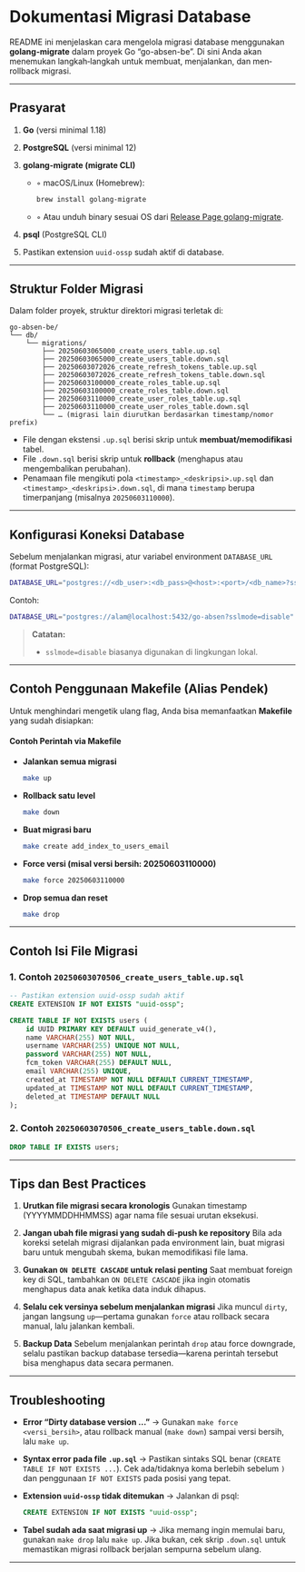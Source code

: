# Dokumentasi Migrasi Database

README ini menjelaskan cara mengelola migrasi database menggunakan **golang-migrate** dalam proyek Go “go-absen-be”. Di sini Anda akan menemukan langkah‐langkah untuk membuat, menjalankan, dan men‐rollback migrasi.

---

## Prasyarat

1. **Go** (versi minimal 1.18)

2. **PostgreSQL** (versi minimal 12)

3. **golang-migrate (migrate CLI)**

   - ◦ macOS/Linux (Homebrew):

     ```bash
     brew install golang-migrate
     ```

   - ◦ Atau unduh binary sesuai OS dari [Release Page golang-migrate](https://github.com/golang-migrate/migrate/releases).

4. **psql** (PostgreSQL CLI)

5. Pastikan extension `uuid-ossp` sudah aktif di database.

---

## Struktur Folder Migrasi

Dalam folder proyek, struktur direktori migrasi terletak di:

```
go-absen-be/
└── db/
    └── migrations/
        ├── 20250603065000_create_users_table.up.sql
        ├── 20250603065000_create_users_table.down.sql
        ├── 20250603072026_create_refresh_tokens_table.up.sql
        ├── 20250603072026_create_refresh_tokens_table.down.sql
        ├── 20250603100000_create_roles_table.up.sql
        ├── 20250603100000_create_roles_table.down.sql
        ├── 20250603110000_create_user_roles_table.up.sql
        ├── 20250603110000_create_user_roles_table.down.sql
        └── … (migrasi lain diurutkan berdasarkan timestamp/nomor prefix)
```

- File dengan ekstensi `.up.sql` berisi skrip untuk **membuat/memodifikasi** tabel.
- File `.down.sql` berisi skrip untuk **rollback** (menghapus atau mengembalikan perubahan).
- Penamaan file mengikuti pola `<timestamp>_<deskripsi>.up.sql` dan `<timestamp>_<deskripsi>.down.sql`, di mana `timestamp` berupa timerpanjang (misalnya `20250603110000`).

---

## Konfigurasi Koneksi Database

Sebelum menjalankan migrasi, atur variabel environment `DATABASE_URL` (format PostgreSQL):

```bash
DATABASE_URL="postgres://<db_user>:<db_pass>@<host>:<port>/<db_name>?sslmode=disable"
```

Contoh:

```bash
DATABASE_URL="postgres://alam@localhost:5432/go-absen?sslmode=disable"
```

> **Catatan:**
>
> - `sslmode=disable` biasanya digunakan di lingkungan lokal.

---

## Contoh Penggunaan Makefile (Alias Pendek)

Untuk menghindari mengetik ulang flag, Anda bisa memanfaatkan **Makefile** yang sudah disiapkan:

#### Contoh Perintah via Makefile

- **Jalankan semua migrasi**

  ```bash
  make up
  ```

- **Rollback satu level**

  ```bash
  make down
  ```

- **Buat migrasi baru**

  ```bash
  make create add_index_to_users_email
  ```

- **Force versi (misal versi bersih: 20250603110000)**

  ```bash
  make force 20250603110000
  ```

- **Drop semua dan reset**

  ```bash
  make drop
  ```

---

## Contoh Isi File Migrasi

### 1. Contoh `20250603070506_create_users_table.up.sql`

```sql
-- Pastikan extension uuid-ossp sudah aktif
CREATE EXTENSION IF NOT EXISTS "uuid-ossp";

CREATE TABLE IF NOT EXISTS users (
    id UUID PRIMARY KEY DEFAULT uuid_generate_v4(),
    name VARCHAR(255) NOT NULL,
    username VARCHAR(255) UNIQUE NOT NULL,
    password VARCHAR(255) NOT NULL,
    fcm_token VARCHAR(255) DEFAULT NULL,
    email VARCHAR(255) UNIQUE,
    created_at TIMESTAMP NOT NULL DEFAULT CURRENT_TIMESTAMP,
    updated_at TIMESTAMP NOT NULL DEFAULT CURRENT_TIMESTAMP,
    deleted_at TIMESTAMP DEFAULT NULL
);
```

### 2. Contoh `20250603070506_create_users_table.down.sql`

```sql
DROP TABLE IF EXISTS users;
```

---

## Tips dan Best Practices

1. **Urutkan file migrasi secara kronologis**
   Gunakan timestamp (YYYYMMDDHHMMSS) agar nama file sesuai urutan eksekusi.

2. **Jangan ubah file migrasi yang sudah di‐push ke repository**
   Bila ada koreksi setelah migrasi dijalankan pada environment lain, buat migrasi baru untuk mengubah skema, bukan memodifikasi file lama.

3. **Gunakan `ON DELETE CASCADE` untuk relasi penting**
   Saat membuat foreign key di SQL, tambahkan `ON DELETE CASCADE` jika ingin otomatis menghapus data anak ketika data induk dihapus.

4. **Selalu cek versinya sebelum menjalankan migrasi**
   Jika muncul `dirty`, jangan langsung `up`—pertama gunakan `force` atau rollback secara manual, lalu jalankan kembali.

5. **Backup Data**
   Sebelum menjalankan perintah `drop` atau force downgrade, selalu pastikan backup database tersedia—karena perintah tersebut bisa menghapus data secara permanen.

---

## Troubleshooting

- **Error “Dirty database version …”**
  → Gunakan `make force <versi_bersih>`, atau rollback manual (`make down`) sampai versi bersih, lalu `make up`.

- **Syntax error pada file `.up.sql`**
  → Pastikan sintaks SQL benar (`CREATE TABLE IF NOT EXISTS ...`). Cek ada/tidaknya koma berlebih sebelum `)` dan penggunaan `IF NOT EXISTS` pada posisi yang tepat.

- **Extension `uuid-ossp` tidak ditemukan**
  → Jalankan di psql:

  ```sql
  CREATE EXTENSION IF NOT EXISTS "uuid-ossp";
  ```

- **Tabel sudah ada saat migrasi up**
  → Jika memang ingin memulai baru, gunakan `make drop` lalu `make up`. Jika bukan, cek skrip `.down.sql` untuk memastikan migrasi rollback berjalan sempurna sebelum ulang.

---
